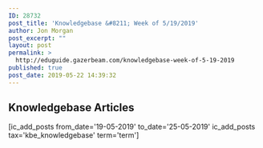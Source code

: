 ```yaml
---
ID: 28732
post_title: 'Knowledgebase &#8211; Week of 5/19/2019'
author: Jon Morgan
post_excerpt: ""
layout: post
permalink: >
  http://eduguide.gazerbeam.com/knowledgebase-week-of-5-19-2019
published: true
post_date: 2019-05-22 14:39:32
---
```

<!-- wp:shortcode -->
<h2>Knowledgebase Articles</h2>
<p>[ic_add_posts from_date='19-05-2019' to_date='25-05-2019' ic_add_posts tax='kbe_knowledgebase' term='term']</p>
<!-- /wp:shortcode -->